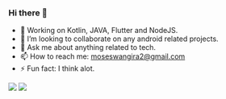 ### Hi there 👋

- 🌱 Working on Kotlin, JAVA, Flutter and NodeJS.
- 👯 I’m looking to collaborate on any android related projects.
- 💬 Ask me about anything related to tech.
- 📫 How to reach me: moseswangira2@gmail.com
- ⚡ Fun fact: I think alot.


<img src = "https://github-readme-stats.vercel.app/api/top-langs/?username=MosesWangira&langs_count=10&hide=html&layout=compact&theme=radical"/>
<img src ="https://github-readme-stats.vercel.app/api?username=MosesWangira&show_icons=true&theme=radical](https://github-readme-stats.vercel.app/api?username=MosesWangira&show_icons=true&theme=radical&count_private=true"/> 



